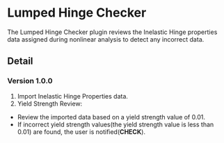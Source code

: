 # Lumped Hinge Checker

The Lumped Hinge Checker plugin reviews the Inelastic Hinge properties data assigned during nonlinear analysis to detect any incorrect data.

## Detail
### Version 1.0.0
1. Import Inelastic Hinge Properties data.
2. Yield Strength Review:
  - Review the imported data based on a yield strength value of 0.01.
  - If incorrect yield strength values(the yield strength value is less than 0.01) are found, the user is notified(**CHECK**).